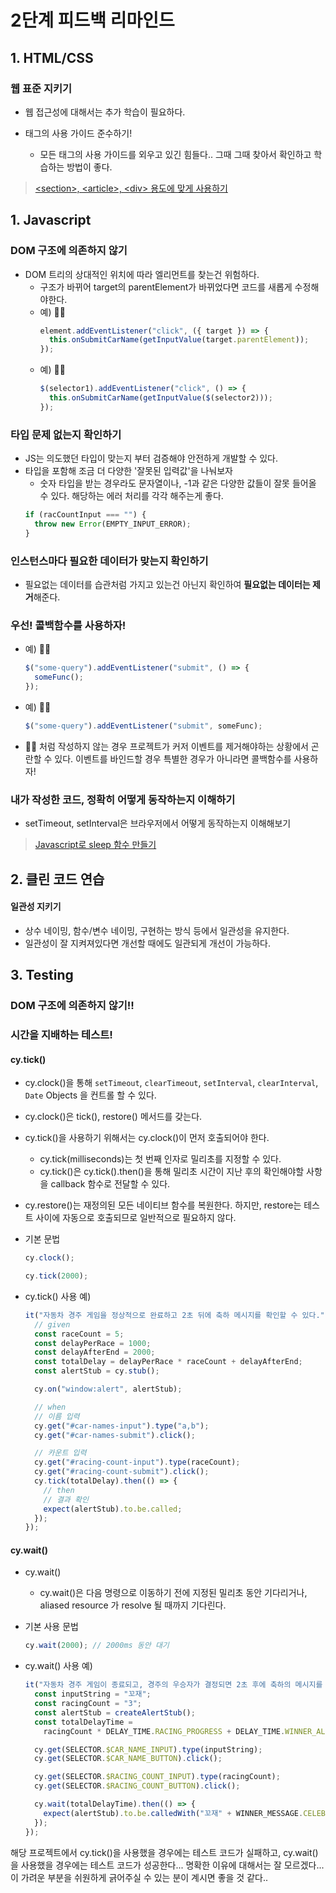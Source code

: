 # 2단계 피드백 리마인드

## 1. HTML/CSS

### 웹 표준 지키기

- 웹 접근성에 대해서는 추가 학습이 필요하다.

- 태그의 사용 가이드 준수하기!
  - 모든 태그의 사용 가이드를 외우고 있긴 힘들다.. 그때 그때 찾아서 확인하고 학습하는 방법이 좋다.

> [\<section>, \<article>, \<div> 용도에 맞게 사용하기](https://kkojae.tistory.com/3)

## 1. Javascript

### DOM 구조에 의존하지 않기

- DOM 트리의 상대적인 위치에 따라 엘리먼트를 찾는건 위험하다.
  - 구조가 바뀌어 target의 parentElement가 바뀌었다면 코드를 새롭게 수정해야한다.
  - 예) 👎🏼
    ```javascript
    element.addEventListener("click", ({ target }) => {
      this.onSubmitCarName(getInputValue(target.parentElement));
    });
    ```
  - 예) 👍🏼
    ```javascript
    $(selector1).addEventListener("click", () => {
      this.onSubmitCarName(getInputValue($(selector2)));
    });
    ```

### 타입 문제 없는지 확인하기

- JS는 의도했던 타입이 맞는지 부터 검증해야 안전하게 개발할 수 있다.
- 타입을 포함해 조금 더 다양한 '잘못된 입력값'을 나눠보자
  - 숫자 타입을 받는 경우라도 문자열이나, -1과 같은 다양한 값들이 잘못 들어올 수 있다. 해당하는 에러 처리를 각각 해주는게 좋다.
  ```javascript
  if (racCountInput === "") {
    throw new Error(EMPTY_INPUT_ERROR);
  }
  ```

### 인스턴스마다 필요한 데이터가 맞는지 확인하기

- 필요없는 데이터를 습관처럼 가지고 있는건 아닌지 확인하여 **필요없는 데이터는 제거**해준다.

### 우선! 콜백함수를 사용하자!

- 예) 👎🏼

  ```javascript
  $("some-query").addEventListener("submit", () => {
    someFunc();
  });
  ```

- 예) 👍🏼

  ```javascript
  $("some-query").addEventListener("submit", someFunc);
  ```

- 👍🏼 처럼 작성하지 않는 경우 프로젝트가 커저 이벤트를 제거해야하는 상황에서 곤란할 수 있다. 이벤트를 바인드할 경우 특별한 경우가 아니라면 콜백함수를 사용하자!

### 내가 작성한 코드, 정확히 어떻게 동작하는지 이해하기

- setTimeout, setInterval은 브라우저에서 어떻게 동작하는지 이해해보기

> [Javascript로 sleep 함수 만들기](https://kkojae.tistory.com/2)

## 2. 클린 코드 연습

#### 일관성 지키기

- 상수 네이밍, 함수/변수 네이밍, 구현하는 방식 등에서 일관성을 유지한다.
- 일관성이 잘 지켜져있다면 개선할 때에도 일관되게 개선이 가능하다.

## 3. Testing

### DOM 구조에 의존하지 않기!!

### 시간을 지배하는 테스트!

#### cy.tick()

- cy.clock()을 통해 `setTimeout`, `clearTimeout`, `setInterval`, `clearInterval`, `Date` Objects 을 컨트롤 할 수 있다.
- cy.clock()은 tick(), restore() 메서드를 갖는다.

- cy.tick()을 사용하기 위해서는 cy.clock()이 먼저 호출되어야 한다.

  - cy.tick(milliseconds)는 첫 번째 인자로 밀리초를 지정할 수 있다.
  - cy.tick()은 cy.tick().then()을 통해 밀리초 시간이 지난 후의 확인해야할 사항을 callback 함수로 전달할 수 있다.

- cy.restore()는 재정의된 모든 네이티브 함수를 복원한다. 하지만, restore는 테스트 사이에 자동으로 호출되므로 일반적으로 필요하지 않다.

- 기본 문법

  ```javascript
  cy.clock();

  cy.tick(2000);
  ```

- cy.tick() 사용 예)

  ```javascript
  it("자동차 경주 게임을 정상적으로 완료하고 2초 뒤에 축하 메시지를 확인할 수 있다.", () => {
    // given
    const raceCount = 5;
    const delayPerRace = 1000;
    const delayAfterEnd = 2000;
    const totalDelay = delayPerRace * raceCount + delayAfterEnd;
    const alertStub = cy.stub();

    cy.on("window:alert", alertStub);

    // when
    // 이름 입력
    cy.get("#car-names-input").type("a,b");
    cy.get("#car-names-submit").click();

    // 카운트 입력
    cy.get("#racing-count-input").type(raceCount);
    cy.get("#racing-count-submit").click();
    cy.tick(totalDelay).then(() => {
      // then
      // 결과 확인
      expect(alertStub).to.be.called;
    });
  });
  ```

#### cy.wait()

- cy.wait()

  - cy.wait()은 다음 명령으로 이동하기 전에 지정된 밀리초 동안 기다리거나, aliased resource 가 resolve 될 때까지 기다린다.

- 기본 사용 문법

  ```javascript
  cy.wait(2000); // 2000ms 동안 대기
  ```

- cy.wait() 사용 예)

  ```javascript
  it("자동차 경주 게임이 종료되고, 경주의 우승자가 결정되면 2초 후에 축하의 메시지를 보여준다.", () => {
    const inputString = "꼬재";
    const racingCount = "3";
    const alertStub = createAlertStub();
    const totalDelayTime =
      racingCount * DELAY_TIME.RACING_PROGRESS + DELAY_TIME.WINNER_ALERT;

    cy.get(SELECTOR.$CAR_NAME_INPUT).type(inputString);
    cy.get(SELECTOR.$CAR_NAME_BUTTON).click();

    cy.get(SELECTOR.$RACING_COUNT_INPUT).type(racingCount);
    cy.get(SELECTOR.$RACING_COUNT_BUTTON).click();

    cy.wait(totalDelayTime).then(() => {
      expect(alertStub).to.be.calledWith("꼬재" + WINNER_MESSAGE.CELEBRATION);
    });
  });
  ```

해당 프로젝트에서 cy.tick()을 사용했을 경우에는 테스트 코드가 실패하고, cy.wait()을 사용했을 경우에는 테스트 코드가 성공한다...
명확한 이유에 대해서는 잘 모르겠다... 이 가려운 부분을 쉬원하게 긁어주실 수 있는 분이 계시면 좋을 것 같다..
